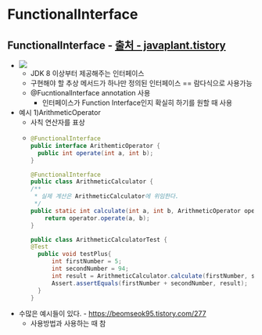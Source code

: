 FunctionalInterface
===
FunctionalInterface - [출처 - javaplant.tistory](https://javaplant.tistory.com/34)
---
* ![](https://img1.daumcdn.net/thumb/R1280x0/?scode=mtistory2&fname=http%3A%2F%2Fcfile30.uf.tistory.com%2Fimage%2F99D0D0425AFAF70324C1D6)
  * JDK 8 이상부터 제공해주는 인터페이스
  * 구현해야 할 추상 메서드가 하나만 정의된 인터페이스 == 람다식으로 사용가능
  * @FucntionalInterface annotation 사용
    * 인터페이스가 Function Interface인지 확실히 하기를 원할 때 사용
* 예시 1)ArithmeticOperator
  * 사칙 연산자를 표상
  * ```java
    @FunctionalInterface
    public interface ArithemticOperator {
      public int operate(int a, int b);
    }
    
    @FunctionalInterface
    public class ArithmeticCalculator {
    /**
     * 실제 계산은 ArithmeticCalculator에 위임한다.
     */
    public static int calculate(int a, int b, ArithmeticOperator operator){
        return operator.operate(a, b);
    }
    
    public class ArithmeticCalculatorTest {
    @Test
      public void testPlus{
          int firstNumber = 5;
          int secondNumber = 94;
          int result = ArithmeticCalculator.calculate(firstNumber, secondNumber, (a, b) -> a + b);
          Assert.assertEquals(firstNumber + secondNumber, result);
      } 
    }
* 수많은 예시들이 있다. - https://beomseok95.tistory.com/277
  * 사용방법과 사용하는 때 참
